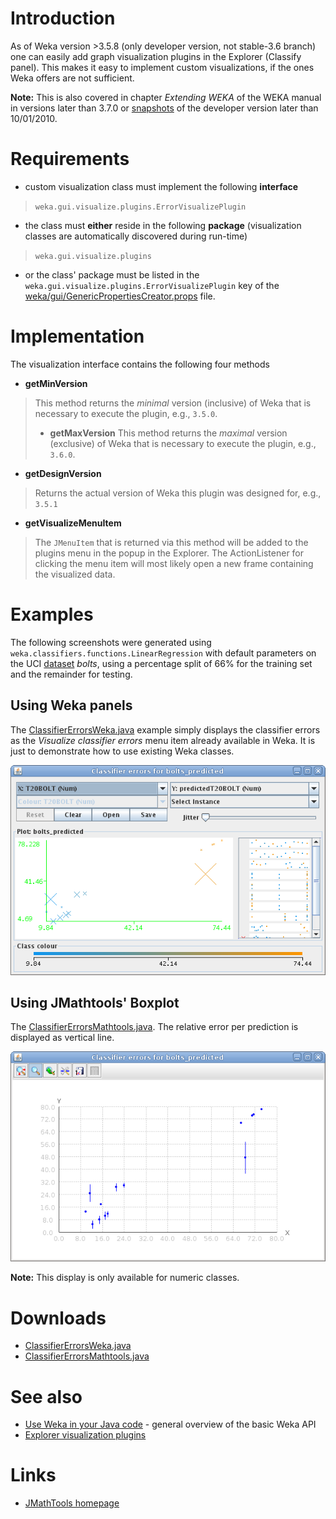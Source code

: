 

# Introduction
As of Weka version >3.5.8 (only developer version, not stable-3.6 branch) one can easily add graph visualization plugins in the Explorer (Classify panel). This makes it easy to implement custom visualizations, if the ones Weka offers are not sufficient.

**Note:** This is also covered in chapter *Extending WEKA* of the WEKA manual in versions later than 3.7.0 or [snapshots](../snapshots.md) of the developer version later than 10/01/2010.

# Requirements
* custom visualization class must implement the following **interface**
> `weka.gui.visualize.plugins.ErrorVisualizePlugin`
* the class must **either** reside in the following **package** (visualization classes are automatically discovered during run-time)
> `weka.gui.visualize.plugins`
* or the class' package must be listed in the `weka.gui.visualize.plugins.ErrorVisualizePlugin` key of the [weka/gui/GenericPropertiesCreator.props](../weka_gui_generic_properties_creator.props.md) file.

# Implementation
The visualization interface contains the following four methods

* **getMinVersion**
> This method returns the *minimal* version (inclusive) of Weka that is necessary to execute the plugin, e.g., `3.5.0`.
> * **getMaxVersion**
> This method returns the *maximal* version (exclusive) of Weka that is necessary to execute the plugin, e.g., `3.6.0`.
* **getDesignVersion**
> Returns the actual version of Weka this plugin was designed for, e.g., `3.5.1`
* **getVisualizeMenuItem**
> The `JMenuItem` that is returned via this method will be added to the plugins menu in the popup in the Explorer. The ActionListener for clicking the menu item will most likely open a new frame containing the visualized data.

# Examples
The following screenshots were generated using `weka.classifiers.functions.LinearRegression` with default parameters on the UCI [dataset](../datasets.md) *bolts*, using a percentage split of 66% for the training set and the remainder for testing.

## Using Weka panels
The [ClassifierErrorsWeka.java](../files/ClassifierErrorsWeka.java) example simply displays the classifier errors as the *Visualize classifier errors* menu item already available in Weka. It is just to demonstrate how to use existing Weka classes. 

![Screenshot](../img/ClassifierErrorsWeka.png)

## Using JMathtools' Boxplot
The [ClassifierErrorsMathtools.java](../files/ClassifierErrorsMathtools.java). The relative error per prediction is displayed as vertical line.

![Screenshot](../img/ClassifierErrorsMathtools.png)

**Note:** This display is only available for numeric classes.

# Downloads
* [ClassifierErrorsWeka.java](../files/ClassifierErrorsWeka.java)
* [ClassifierErrorsMathtools.java](../files/ClassifierErrorsMathtools.java)

# See also
* [Use Weka in your Java code](../use_weka_in_your_java_code.md) - general overview of the basic Weka API
* [Explorer visualization plugins](explorer_visualization_plugins.md)

# Links
* [JMathTools homepage](http://jmathtools.sourceforge.net/)
